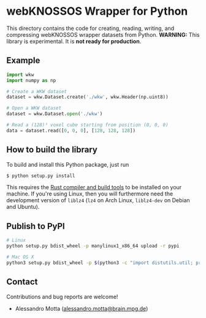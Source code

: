 # webKNOSSOS Wrapper for Python
This directory contains the code for creating, reading, writing, and
compressing webKNOSSOS wrapper datasets from Python. **WARNING:** This
library is experimental. It is **not ready for production**.

## Example
```python
import wkw
import numpy as np

# Create a WKW dataset
dataset = wkw.Dataset.create('./wkw', wkw.Header(np.uint8))

# Open a WKW dataset
dataset = wkw.Dataset.open('./wkw')

# Read a (128)³ voxel cube starting from position (0, 0, 0)
data = dataset.read([0, 0, 0], [128, 128, 128])
```

## How to build the library
To build and install this Python package, just run
```bash
$ python setup.py install
```

This requires the [Rust compiler and build tools](https://www.rust-lang.org/en-US/install.html)
to be installed on your machine. If you're using Linux, then you will
furthermore need the development version of `liblz4` (`lz4` on Arch
Linux, `liblz4-dev` on Debian and Ubuntu).

## Publish to PyPI
```bash
# Linux
python setup.py bdist_wheel -p manylinux1_x86_64 upload -r pypi

# Mac OS X
python3 setup.py bdist_wheel -p $(python3 -c "import distutils.util; print(distutils.util.get_platform())") upload
```

## Contact
Contributions and bug reports are welcome!

- Alessandro Motta (alessandro.motta@brain.mpg.de)

